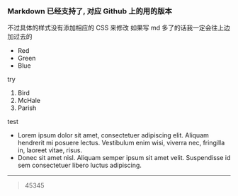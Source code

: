 
### Markdown 已经支持了, 对应 Github 上的用的版本
不过具体的样式没有添加相应的 CSS 来修改
如果写 md 多了的话我一定会往上边加过去的

+   Red
+   Green
+   Blue

try 

1.  Bird
2.  McHale
3.  Parish


test 

*   Lorem ipsum dolor sit amet, consectetuer adipiscing elit.
    Aliquam hendrerit mi posuere lectus. Vestibulum enim wisi,
    viverra nec, fringilla in, laoreet vitae, risus.
*   Donec sit amet nisl. Aliquam semper ipsum sit amet velit.
    Suspendisse id sem consectetuer libero luctus adipiscing.

---------------------------------------

> 45345
